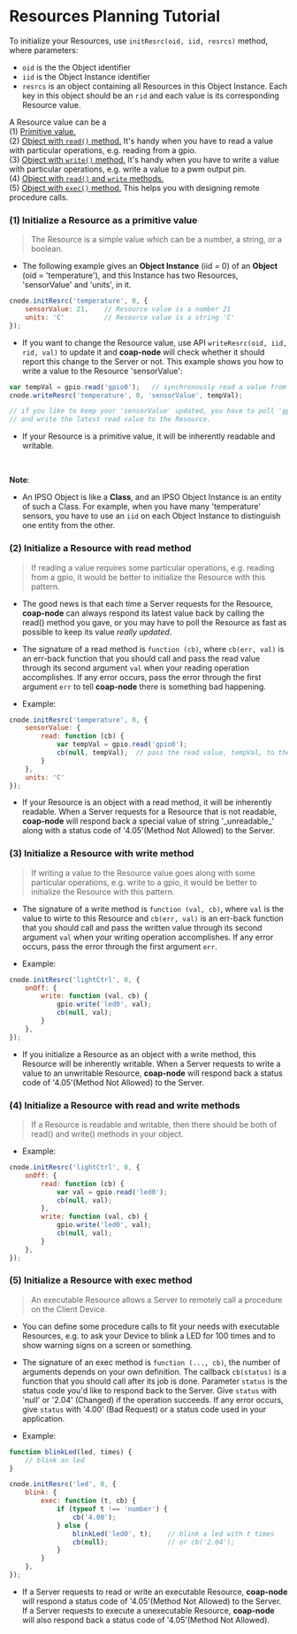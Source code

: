 Resources Planning Tutorial
========================

To initialize your Resources, use `initResrc(oid, iid, resrcs)` method, where parameters:
* `oid` is the the Object identifier
* `iid` is the Object Instance identifier
* `resrcs` is an object containing all Resources in this Object Instance. Each key in this object should be an `rid` and each value is its corresponding Resource value.  

A Resource value can be a  
(1) [Primitive value.](#Resource_simple)  
(2) [Object with `read()` method.](#Resource_readable) It's handy when you have to read a value with particular operations, e.g. reading from a gpio.  
(3) [Object with `write()` method.](#Resource_writeable) It's handy when you have to write a value with particular operations, e.g. write a value to a pwm output pin.  
(4) [Object with `read()` and `write` methods.](#Resource_both)  
(5) [Object with `exec()` method.](#Resource_executable) This helps you with designing remote procedure calls.  

<a name="Resource_simple"></a>
### (1) Initialize a Resource as a primitive value

> The Resource is a simple value which can be a number, a string, or a boolean.  

* The following example gives an **Object Instance** (iid = 0) of an **Object** (oid = 'temperature'), and this Instance has two Resources, 'sensorValue' and 'units', in it.

```js
cnode.initResrc('temperature', 0, {
    sensorValue: 21,    // Resource value is a number 21
    units: 'C'          // Resource value is a string 'C'
});
```

* If you want to change the Resource value, use API `writeResrc(oid, iid, rid, val)` to update it and **coap-node** will check whether it should report this change to the Server or not. This example shows you how to write a value to the Resource 'sensorValue':  

```js
var tempVal = gpio.read('gpio0');   // synchronously read a value from gpio
cnode.writeResrc('temperature', 0, 'sensorValue', tempVal);

// if you like to keep your 'sensorValue' updated, you have to poll 'gpio0' regularly 
// and write the latest read value to the Resource.
```

* If your Resource is a primitive value, it will be inherently readable and writable.

<br />

**Note**:  
* An IPSO Object is like a **Class**, and an IPSO Object Instance is an entity of such a Class. For example, when you have many 'temperature' sensors, you have to use an `iid` on each Object Instance to distinguish one entity from the other.  


<a name="Resource_readable"></a>
### (2) Initialize a Resource with read method

> If reading a value requires some particular operations, e.g. reading from a gpio, it would be better to initialize the Resource with this pattern.  

* The good news is that each time a Server requests for the Resource, **coap-node** can always respond its latest value back by calling the read() method you gave, or you may have to poll the Resource as fast as possible to keep its value _really updated_.  

* The signature of a read method is `function (cb)`, where `cb(err, val)` is an err-back function that you should call and pass the read value through its second argument `val` when your reading operation accomplishes. If any error occurs, pass the error through the first argument `err` to tell **coap-node** there is something bad happening.  

* Example:

```js
cnode.initResrc('temperature', 0, {
    sensorValue: {
        read: function (cb) {
            var tempVal = gpio.read('gpio0');
            cb(null, tempVal);  // pass the read value, tempVal, to the callback cb
        }
    },
    units: 'C'
});
```

* If your Resource is an object with a read method, it will be inherently readable. When a Server requests for a Resource that is not readable, **coap-node** will respond back a special value of string '\_unreadable\_' along with a status code of '4.05'(Method Not Allowed) to the Server.  

<a name="Resource_writeable"></a>
### (3) Initialize a Resource with write method

> If writing a value to the Resource value goes along with some particular operations, e.g. write to a gpio, it would be better to initialize the Resource with this pattern.  

* The signature of a write method is `function (val, cb)`, where `val` is the value to wirte to this Resource and `cb(err, val)` is an err-back function that you should call and pass the written value through its second argument `val` when your writing operation accomplishes. If any error occurs, pass the error through the first argument `err`.  

* Example:  

```js
cnode.initResrc('lightCtrl', 0, {
    onOff: {
        write: function (val, cb) {
            gpio.write('led0', val);
            cb(null, val);
        }
    },
});
```

* If you initialize a Resource as an object with a write method, this Resource will be inherently writable. When a Server requests to write a value to an unwritable Resource, **coap-node** will respond back a status code of '4.05'(Method Not Allowed) to the Server.  


<a name="Resource_both"></a>
### (4) Initialize a Resource with read and write methods

> If a Resource is readable and writable, then there should be both of read() and write() methods in your object.  

* Example:  

```js
cnode.initResrc('lightCtrl', 0, {
    onOff: {
        read: function (cb) {
            var val = gpio.read('led0');
            cb(null, val);
        },
        write: function (val, cb) {
            gpio.write('led0', val);
            cb(null, val);
        }
    },
});
```

<a name="Resource_executable"></a>
### (5) Initialize a Resource with exec method

> An executable Resource allows a Server to remotely call a procedure on the Client Device.  

* You can define some procedure calls to fit your needs with executable Resources, e.g. to ask your Device to blink a LED for 100 times and to show warning signs on a screen or something.  

* The signature of an exec method is `function (..., cb)`, the number of arguments depends on your own definition. The callback `cb(status)` is a function that you should call after its job is done. Parameter `status` is the status code you'd like to respond back to the Server. Give `status` with 'null' or '2.04' (Changed) if the operation succeeds. If any error occurs, give `status` with '4.00' (Bad Request) or a status code used in your application.  

* Example:

```js
function blinkLed(led, times) {
    // blink an led
}

cnode.initResrc('led', 0, {
    blink: {
        exec: function (t, cb) {
            if (typeof t !== 'number') {
                cb('4.00');  
            } else {
                blinkLed('led0', t);    // blink a led with t times
                cb(null);               // or cb('2.04');
            }
        }
    },
});
```

* If a Server requests to read or write an executable Resource, **coap-node** will respond a status code of '4.05'(Method Not Allowed) to the Server. If a Server requests to execute a unexecutable Resource, **coap-node** will also respond back a status code of '4.05'(Method Not Allowed).  